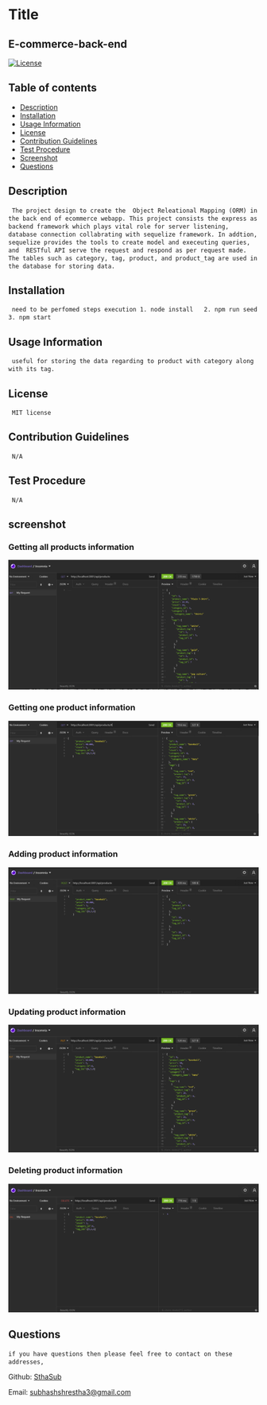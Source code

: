 
  # Title
  ## E-commerce-back-end
  
  [![License](https://img.shields.io/badge/License-MIT-yellow.svg)](https://opensource.org/licenses/MIT)
  
  ## Table of contents 
  - [Description](#description)
  - [Installation](#installation)
  - [Usage Information](#usage-information)
  - [License](#license)
  - [Contribution Guidelines](#contribution-guidelines)
  - [Test Procedure](#test-procedure)
  - [Screenshot](#screenshot)
  - [Questions](#questions)
  
  ## Description
     The project design to create the  Object Releational Mapping (ORM) in the back end of ecommerce webapp. This project consists the express as backend framework which plays vital role for server listening, database connection collabrating with sequelize framework. In addtion, sequelize provides the tools to create model and execeuting queries, and  RESTful API serve the request and respond as per request made. The tables such as category, tag, product, and product_tag are used in the database for storing data.    

  ## Installation
     need to be perfomed steps execution 1. node install   2. npm run seed    3. npm start

  ## Usage Information
     useful for storing the data regarding to product with category along with its tag. 

  ## License
     MIT license
  
  ## Contribution Guidelines
     N/A

  ## Test Procedure
     N/A

  ## screenshot
  ### Getting all products information
  ![getallproducts](./public/assets/images/allProducts.PNG)
  ### Getting one product information
  ![getoneproduct](./public/assets/images/oneproduct.PNG)
  ### Adding product information
  ![postproduct](./public/assets/images/addproduct.PNG)
  ### Updating product information
  ![updateproduct](./public/assets/images/updateproduct.PNG)
  ### Deleting product information
  ![deleteproduct](./public/assets/images/deleteproduct.PNG)
  

  ## Questions
    if you have questions then please feel free to contact on these addresses,
  Github: [SthaSub](https://github.com/SthaSub)
  
  Email: [subhashshrestha3@gmail.com](subhashshrestha3@gmail.com)
    